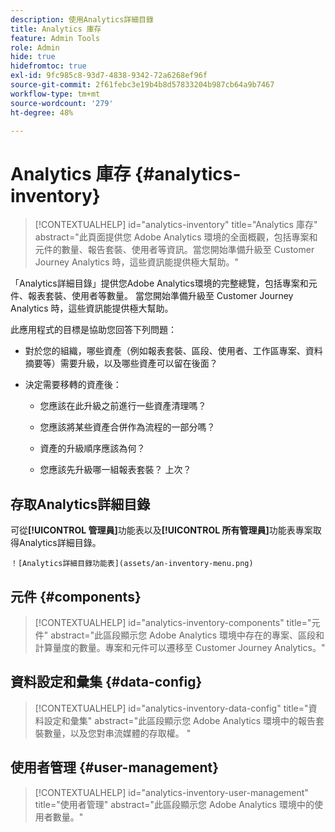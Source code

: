 ```yaml
---
description: 使用Analytics詳細目錄
title: Analytics 庫存
feature: Admin Tools
role: Admin
hide: true
hidefromtoc: true
exl-id: 9fc985c8-93d7-4838-9342-72a6268ef96f
source-git-commit: 2f61febc3e19b4b8d57833204b987cb64a9b7467
workflow-type: tm+mt
source-wordcount: '279'
ht-degree: 48%

---
```


# Analytics 庫存 {#analytics-inventory}

<!-- markdownlint-disable MD034 -->

>[!CONTEXTUALHELP]
>id="analytics-inventory"
>title="Analytics 庫存"
>abstract="此頁面提供您 Adobe Analytics 環境的全面概觀，包括專案和元件的數量、報告套裝、使用者等資訊。當您開始準備升級至 Customer Journey Analytics 時，這些資訊能提供極大幫助。"

<!-- markdownlint-enable MD034 -->

「Analytics詳細目錄」提供您Adobe Analytics環境的完整總覽，包括專案和元件、報表套裝、使用者等數量。 當您開始準備升級至 Customer Journey Analytics 時，這些資訊能提供極大幫助。

此應用程式的目標是協助您回答下列問題：

* 對於您的組織，哪些資產（例如報表套裝、區段、使用者、工作區專案、資料摘要等）需要升級，以及哪些資產可以留在後面？

* 決定需要移轉的資產後：

   * 您應該在此升級之前進行一些資產清理嗎？

   * 您應該將某些資產合併作為流程的一部分嗎？

   * 資產的升級順序應該為何？

   * 您應該先升級哪一組報表套裝？ 上次？

## 存取Analytics詳細目錄

可從&#x200B;**[!UICONTROL 管理員]**&#x200B;功能表以及&#x200B;**[!UICONTROL 所有管理員]**&#x200B;功能表專案取得Analytics詳細目錄。

    ！[Analytics詳細目錄功能表](assets/an-inventory-menu.png)


## 元件 {#components}

<!-- markdownlint-disable MD034 -->

>[!CONTEXTUALHELP]
>id="analytics-inventory-components"
>title="元件"
>abstract="此區段顯示您 Adobe Analytics 環境中存在的專案、區段和計算量度的數量。專案和元件可以遷移至 Customer Journey Analytics。"

<!-- markdownlint-enable MD034 -->


## 資料設定和彙集 {#data-config}

<!-- markdownlint-disable MD034 -->

>[!CONTEXTUALHELP]
>id="analytics-inventory-data-config"
>title="資料設定和彙集"
>abstract="此區段顯示您 Adobe Analytics 環境中的報告套裝數量，以及您對串流媒體的存取權。 "

<!-- markdownlint-enable MD034 -->


## 使用者管理 {#user-management}

<!-- markdownlint-disable MD034 -->

>[!CONTEXTUALHELP]
>id="analytics-inventory-user-management"
>title="使用者管理"
>abstract="此區段顯示您 Adobe Analytics 環境中的使用者數量。"

<!-- markdownlint-enable MD034 -->
